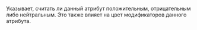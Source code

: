 Указывает, считать ли данный атрибут положительным, отрицательным либо нейтральным.
Это также влияет на цвет модификаторов данного атрибута.

